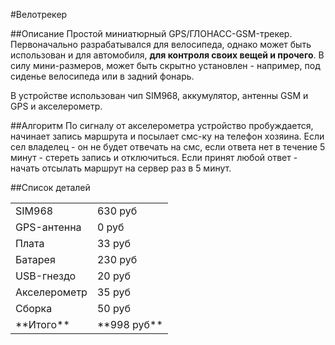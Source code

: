 #Велотрекер

##Описание
Простой миниатюрный GPS/ГЛОНАСС-GSM-трекер. Первоначально разрабатывался для велосипеда, однако может быть использован и для автомобиля, **для контроля своих вещей и прочего**. В силу мини-размеров, может быть скрытно установлен - например, под сиденье велосипеда или в задний фонарь.

В устройстве использован чип SIM968, аккумулятор, антенны GSM и GPS и акселерометр.

##Алгоритм
По сигналу от акселерометра устройство пробуждается, начинает запись маршрута и посылает смс-ку на телефон хозяина. Если сел владелец - он не будет отвечать на смс, если ответа нет в течение 5 минут - стереть запись и отключиться. Если принят любой ответ - начать отсылать маршрут на сервер раз в 5 минут.

##Список деталей
<table>
	<tr>
		<td>SIM968</td>
		<td>630 руб</td>
	</tr>
	<tr>
		<td>GPS-антенна</td>
		<td>0 руб</td>
	</tr>
	<tr>
		<td>Плата</td>
		<td>33 руб</td>
	</tr>
	<tr>
		<td>Батарея</td>
		<td>230 руб</td>
	</tr>
	<tr>
		<td>USB-гнездо</td>
		<td>20 руб</td>
	</tr>
	<tr>
		<td>Акселерометр</td>
		<td>35 руб</td>
	</tr>
	<tr>
		<td>Сборка</td>
		<td>50 руб</td>
	</tr>
	<tr>
		<td>**Итого**</td>
		<td>**998 руб**</td>
	</tr>
</table>